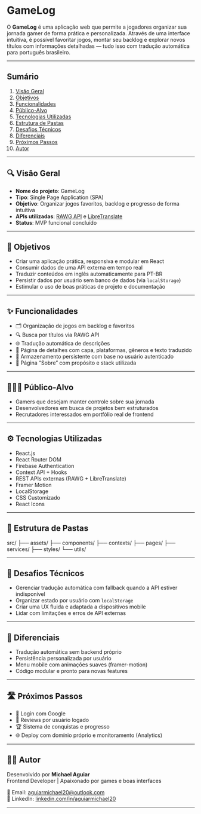 #  GameLog

O **GameLog** é uma aplicação web que permite a jogadores organizar sua jornada gamer de forma prática e personalizada. Através de uma interface intuitiva, é possível favoritar jogos, montar seu backlog e explorar novos títulos com informações detalhadas — tudo isso com tradução automática para português brasileiro.

---

##  Sumário

1. [ Visão Geral](#-visão-geral)  
2. [ Objetivos](#-objetivos)  
3. [ Funcionalidades](#-funcionalidades)  
4. [ Público-Alvo](#-público-alvo)  
5. [ Tecnologias Utilizadas](#-tecnologias-utilizadas)  
6. [ Estrutura de Pastas](#-estrutura-de-pastas)  
7. [ Desafios Técnicos](#-desafios-técnicos)  
8. [ Diferenciais](#-diferenciais)  
9. [ Próximos Passos](#-próximos-passos)  
10. [ Autor](#-autor)

---

## 🔍 Visão Geral

- **Nome do projeto**: GameLog  
- **Tipo**: Single Page Application (SPA)  
- **Objetivo**: Organizar jogos favoritos, backlog e progresso de forma intuitiva  
- **APIs utilizadas**: [RAWG API](https://rawg.io/apidocs) e [LibreTranslate](https://libretranslate.com)  
- **Status**: MVP funcional concluído

---

## 🎯 Objetivos

- Criar uma aplicação prática, responsiva e modular em React  
- Consumir dados de uma API externa em tempo real  
- Traduzir conteúdos em inglês automaticamente para PT-BR  
- Persistir dados por usuário sem banco de dados (via `localStorage`)  
- Estimular o uso de boas práticas de projeto e documentação

---

## ✨ Funcionalidades

- 🗂️ Organização de jogos em backlog e favoritos  
- 🔍 Busca por títulos via RAWG API  
- 🌐 Tradução automática de descrições  
- 📄 Página de detalhes com capa, plataformas, gêneros e texto traduzido  
- 🔐 Armazenamento persistente com base no usuário autenticado  
- 🧾 Página “Sobre” com propósito e stack utilizada

---

## 🧑‍🤝‍🧑 Público-Alvo

- Gamers que desejam manter controle sobre sua jornada  
- Desenvolvedores em busca de projetos bem estruturados  
- Recrutadores interessados em portfólio real de frontend

---

## ⚙️ Tecnologias Utilizadas

- React.js  
- React Router DOM  
- Firebase Authentication  
- Context API + Hooks  
- REST APIs externas (RAWG + LibreTranslate)  
- Framer Motion  
- LocalStorage  
- CSS Customizado  
- React Icons  

---

## 📁 Estrutura de Pastas

src/ 
    ├── assets/ 
    ├── components/ 
    ├── contexts/ 
    ├── pages/ 
    ├── services/ 
    ├── styles/
    └── utils/ 

---

## 🧠 Desafios Técnicos

- Gerenciar tradução automática com fallback quando a API estiver indisponível  
- Organizar estado por usuário com `localStorage`  
- Criar uma UX fluida e adaptada a dispositivos mobile  
- Lidar com limitações e erros de API externas

---

## 🚀 Diferenciais

- Tradução automática sem backend próprio  
- Persistência personalizada por usuário  
- Menu mobile com animações suaves (framer-motion)  
- Código modular e pronto para novas features

---

## 🛣️ Próximos Passos

- 🔐 Login com Google  
- 📝 Reviews por usuário logado  
- 🏆 Sistema de conquistas e progresso  
- 🌐 Deploy com domínio próprio e monitoramento (Analytics)

---

## 👨‍💻 Autor

Desenvolvido por **Michael Aguiar**  
Frontend Developer | Apaixonado por games e boas interfaces

📧 Email: aguiarmichael20@outlook.com  
🔗 LinkedIn: [linkedin.com/in/aguiarmichael20](https://www.linkedin.com/in/aguiarmichael20)

---
